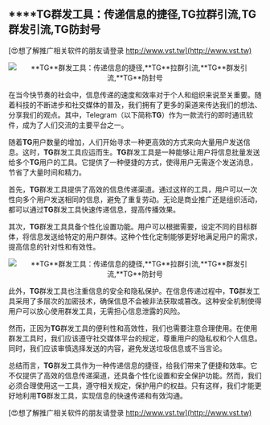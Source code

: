 ## ****TG**群发工具：传递信息的捷径,**TG**拉群引流,**TG**群发引流,**TG**防封号**

[😍想了解推广相关软件的朋友请登录 http://www.vst.tw](http://www.vst.tw)

 <center><img src="https://vst.tw/MP4/tuiguang/png/4.png" alt="**TG**群发工具：传递信息的捷径,**TG**拉群引流,**TG**群发引流,**TG**防封号"></center>

在当今快节奏的社会中，信息传递的速度和效率对于个人和组织来说至关重要。随着科技的不断进步和社交媒体的普及，我们拥有了更多的渠道来传达我们的想法、分享我们的观点。其中，Telegram（以下简称**TG**）作为一款流行的即时通讯软件，成为了人们交流的主要平台之一。

随着**TG**用户数量的增加，人们开始寻求一种更高效的方式来向大量用户发送信息。这时，**TG**群发工具应运而生。**TG**群发工具是一种能够让用户将信息批量发送给多个**TG**用户的工具。它提供了一种便捷的方式，使得用户无需逐个发送消息，节省了大量时间和精力。

首先，**TG**群发工具提供了高效的信息传递渠道。通过这样的工具，用户可以一次性向多个用户发送相同的信息，避免了重复劳动。无论是商业推广还是组织活动，都可以通过**TG**群发工具快速传递信息，提高传播效果。

其次，**TG**群发工具具备个性化设置功能。用户可以根据需要，设定不同的目标群体，将信息发送给特定的用户群体。这种个性化定制能够更好地满足用户的需求，提高信息的针对性和有效性。

 <center><img src="https://vst.tw/MP4/tuiguang/png/6.png" alt="**TG**群发工具：传递信息的捷径,**TG**拉群引流,**TG**群发引流,**TG**防封号"></center>

此外，**TG**群发工具也注重信息的安全和隐私保护。在信息传递过程中，**TG**群发工具采用了多层次的加密技术，确保信息不会被非法获取或篡改。这种安全机制使得用户可以放心使用群发工具，无需担心信息泄露的风险。

然而，正因为**TG**群发工具的便利性和高效性，我们也需要注意合理使用。在使用群发工具时，我们应该遵守社交媒体平台的规定，尊重用户的隐私权和个人信息。同时，我们应该审慎选择发送的内容，避免发送垃圾信息或不当言论。

总结而言，**TG**群发工具作为一种传递信息的捷径，给我们带来了便捷和效率。它不仅提供了高效的信息传递渠道，还具备个性化设置和安全保护功能。然而，我们必须合理使用这一工具，遵守相关规定，保护用户的权益。只有这样，我们才能更好地利用**TG**群发工具，实现信息的快速传递和有效沟通。

[😍想了解推广相关软件的朋友请登录 http://www.vst.tw](http://www.vst.tw)




